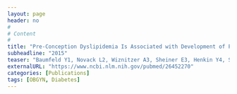 ```yaml
---
layout: page
header: no
#
# Content
#
title: "Pre-Conception Dyslipidemia Is Associated with Development of Preeclampsia and Gestational Diabetes Mellitus."
subheadline: "2015"
teaser: "Baumfeld Y1, Novack L2, Wiznitzer A3, Sheiner E3, Henkin Y4, Sherf M5, Novack V6."
externalURL: "https://www.ncbi.nlm.nih.gov/pubmed/26452270"
categories: [Publications]
tags: [OBGYN, Diabetes]
---
```

